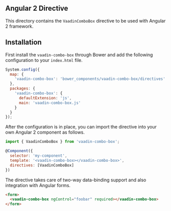 ## Angular 2 Directive

This directory contains the `VaadinComboBox` directive to be used with
Angular 2 framework.

## Installation

First install the `vaadin-combo-box` through Bower and add the following
configuration to your `index.html` file.

```javascript
System.config({
  map: {
    'vaadin-combo-box': 'bower_components/vaadin-combo-box/directives'
  },
  packages: {
    'vaadin-combo-box': {
      defaultExtension: 'js',
      main: 'vaadin-combo-box.js'
    }
  }
});
```

After the configuration is in place, you can import the directive into your
own Angular 2 component as follows.

```javascript
import { VaadinComboBox } from 'vaadin-combo-box';

@Component({
  selector: 'my-component',
  template: '<vaadin-combo-box></vaadin-combo-box>',
  directives: [VaadinComboBox]
})
```

The directive takes care of two-way data-binding support and also integration
with Angular forms.

```html
<form>
  <vaadin-combo-box ngControl="foobar" required></vaadin-combo-box>
</form>
```
